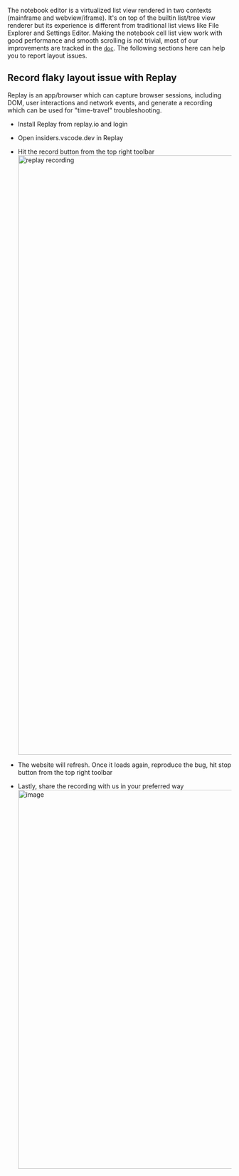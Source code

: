 The notebook editor is a virtualized list view rendered in two contexts
(mainframe and webview/iframe). It's on top of the builtin list/tree view
renderer but its experience is different from traditional list views like File
Explorer and Settings Editor. Making the notebook cell list view work with good
performance and smooth scrolling is not trivial, most of our improvements are
tracked in the
[`doc`](https://github.com/microsoft/vscode/blob/main/src/vs/workbench/contrib/notebook/browser/docs/notebook.layout.md).
The following sections here can help you to report layout issues.

## Record flaky layout issue with Replay

Replay is an app/browser which can capture browser sessions, including DOM, user
interactions and network events, and generate a recording which can be used for
"time-travel" troubleshooting.

-   Install Replay from replay.io and login
-   Open insiders.vscode.dev in Replay
-   Hit the record button from the top right toolbar
    <img width="1348" alt="replay recording" src="https://user-images.githubusercontent.com/876920/167472794-4f35f366-a6c4-4e3b-a808-dfdf308deae4.png">

-   The website will refresh. Once it loads again, reproduce the bug, hit stop
    button from the top right toolbar
-   Lastly, share the recording with us in your preferred way
    <img width="852" alt="image" src="https://user-images.githubusercontent.com/876920/167473038-08cb704b-3656-4ad0-8e38-d2c4985a04c7.png">

